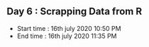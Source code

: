 ## Day 6 : Scrapping Data from R
- Start time : 16th july 2020 10:50 PM 
- End time : 16th july 2020 11:35 PM 


